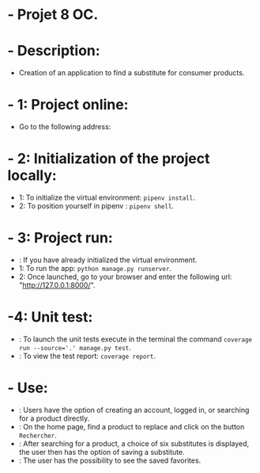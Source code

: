 # - Projet 8 OC.

# - Description:
- Creation of an application to find a substitute for consumer products.

# - 1: Project online:
- Go to the following address:

# - 2: Initialization of the project locally:
- 1: To initialize the virtual environment: `pipenv install`.
- 2: To position yourself in pipenv : `pipenv shell`.

# - 3: Project run:
- : If you have already initialized the virtual environment.
- 1: To run the app: `python manage.py runserver`.
- 2: Once launched, go to your browser and enter the following url: "http://127.0.0.1:8000/".

# -4: Unit test:
- : To launch the unit tests execute in the terminal the command `coverage run --source='.' manage.py test`.
- : To view the test report: `coverage report`.

# - Use:
- : Users have the option of creating an account, logged in, or searching for a product directly.
- : On the home page, find a product to replace and click on the button `Rechercher`.
- : After searching for a product, a choice of six substitutes is displayed, the user then has the option of saving a substitute.
- : The user has the possibility to see the saved favorites.
